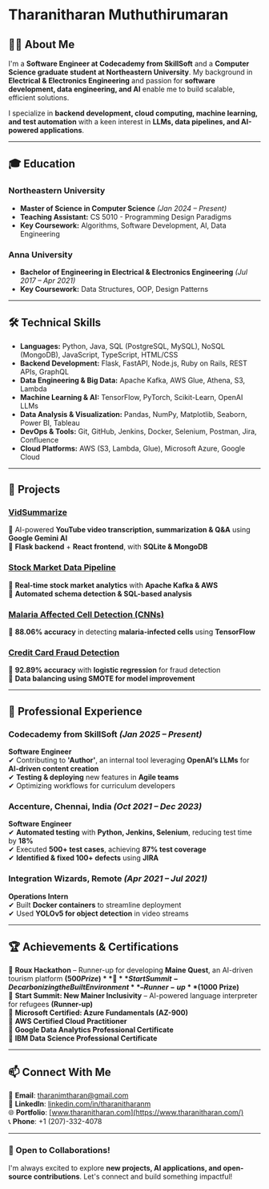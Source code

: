 # **Tharanitharan Muthuthirumaran**

## 👨‍💻 About Me
I'm a **Software Engineer at Codecademy from SkillSoft** and a **Computer Science graduate student at Northeastern University**. My background in **Electrical & Electronics Engineering** and passion for **software development, data engineering, and AI** enable me to build scalable, efficient solutions.  

I specialize in **backend development, cloud computing, machine learning, and test automation** with a keen interest in **LLMs, data pipelines, and AI-powered applications**.

---

## 🎓 **Education**
### **Northeastern University**
- **Master of Science in Computer Science** *(Jan 2024 – Present)*
- **Teaching Assistant:** CS 5010 - Programming Design Paradigms  
- **Key Coursework:** Algorithms, Software Development, AI, Data Engineering  

### **Anna University**
- **Bachelor of Engineering in Electrical & Electronics Engineering** *(Jul 2017 – Apr 2021)*  
- **Key Coursework:** Data Structures, OOP, Design Patterns  

---

## 🛠 **Technical Skills**
- **Languages:** Python, Java, SQL (PostgreSQL, MySQL), NoSQL (MongoDB), JavaScript, TypeScript, HTML/CSS  
- **Backend Development:** Flask, FastAPI, Node.js, Ruby on Rails, REST APIs, GraphQL  
- **Data Engineering & Big Data:** Apache Kafka, AWS Glue, Athena, S3, Lambda  
- **Machine Learning & AI:** TensorFlow, PyTorch, Scikit-Learn, OpenAI LLMs  
- **Data Analysis & Visualization:** Pandas, NumPy, Matplotlib, Seaborn, Power BI, Tableau  
- **DevOps & Tools:** Git, GitHub, Jenkins, Docker, Selenium, Postman, Jira, Confluence  
- **Cloud Platforms:** AWS (S3, Lambda, Glue), Microsoft Azure, Google Cloud  

---

## 🚀 **Projects**
### [**VidSummarize**](https://github.com/Tharanitharan-M/VidSummarize)  
🔹 AI-powered **YouTube video transcription, summarization & Q&A** using **Google Gemini AI**  
🔹 **Flask backend** + **React frontend**, with **SQLite & MongoDB**  

### [**Stock Market Data Pipeline**](https://github.com/Tharanitharan-M/Stock-Market-Analytics-Dashboard)  
🔹 **Real-time stock market analytics** with **Apache Kafka & AWS**  
🔹 **Automated schema detection & SQL-based analysis**  

### [**Malaria Affected Cell Detection (CNNs)**](https://github.com/Tharanitharan-M/Malaria-Cell-Detection)  
🔹 **88.06% accuracy** in detecting **malaria-infected cells** using **TensorFlow**  

### [**Credit Card Fraud Detection**](https://github.com/Tharanitharan-M/Credit-Card-Fraud-Detection)  
🔹 **92.89% accuracy** with **logistic regression** for fraud detection  
🔹 **Data balancing using SMOTE for model improvement**  

---

## 💼 **Professional Experience**
### **Codecademy from SkillSoft** *(Jan 2025 – Present)*  
**Software Engineer**  
✔ Contributing to **'Author'**, an internal tool leveraging **OpenAI’s LLMs** for **AI-driven content creation**  
✔ **Testing & deploying** new features in **Agile teams**  
✔ Optimizing workflows for curriculum developers  

### **Accenture, Chennai, India** *(Oct 2021 – Dec 2023)*  
**Software Engineer**  
✔ **Automated testing** with **Python, Jenkins, Selenium**, reducing test time by **18%**  
✔ Executed **500+ test cases**, achieving **87% test coverage**  
✔ **Identified & fixed 100+ defects** using **JIRA**  

### **Integration Wizards, Remote** *(Apr 2021 – Jul 2021)*  
**Operations Intern**  
✔ Built **Docker containers** to streamline deployment  
✔ Used **YOLOv5 for object detection** in video streams  

---

## 🏆 **Achievements & Certifications**
🏅 **Roux Hackathon** – Runner-up for developing **Maine Quest**, an AI-driven tourism platform **($500 Prize)**  
🏅 **Start Summit - Decarbonizing the Built Environment** – Runner-up **($1000 Prize)**  
🏅 **Start Summit: New Mainer Inclusivity** – AI-powered language interpreter for refugees **(Runner-up)**  
📜 **Microsoft Certified: Azure Fundamentals (AZ-900)**  
📜 **AWS Certified Cloud Practitioner**  
📜 **Google Data Analytics Professional Certificate**  
📜 **IBM Data Science Professional Certificate**  

---

## 📫 **Connect With Me**
📧 **Email**: tharanimtharan@gmail.com  
🔗 **LinkedIn**: [linkedin.com/in/tharanitharanm](https://linkedin.com/in/tharanitharanm)  
🌐 **Portfolio**: [www.tharanitharan.com](https://www.tharanitharan.com/)  
📞 **Phone**: +1 (207)-332-4078  

---

### **🚀 Open to Collaborations!**  
I'm always excited to explore **new projects, AI applications, and open-source contributions**. Let's connect and build something impactful!  
